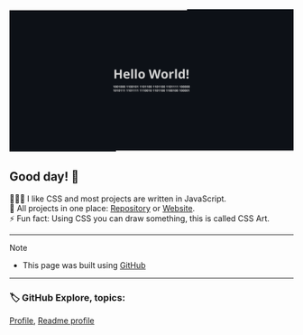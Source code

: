 
<picture>
  <source media="(prefers-color-scheme: dark)" srcset="github-profile-banner-dark.png">
  <source media="(prefers-color-scheme: light)" srcset="github-profile-banner-light.png">
  <img alt="Shows an illustrated sun in light mode and a moon with stars in dark mode." src="github-profile-banner-dark.png">
</picture>

## Good day! 👋
 
👨🏻‍💻 I like CSS and most projects are written in JavaScript.  
📁 All projects in one place: [Repository](https://github.com/irvirty/irvirty.pages.dev) or [Website](https://irvirty.pages.dev/).  
⚡ Fun fact: Using CSS you can draw something, this is called CSS Art.     

---
  
> [!NOTE]
> - This page was built using [GitHub](https://github.com/)  
  
---
  
### 🏷️ GitHub Explore, topics:  

[Profile](https://github.com/topics/profile),
[Readme profile](https://github.com/topics/readme-profile)

<!--
**username/username** is a ✨ _special_ ✨ repository because its `README.md` (this file) appears on your GitHub profile.

Here are some ideas to get you started:

- 🔭 I’m currently working on ...
- 🌱 I’m currently learning ...
- 👯 I’m looking to collaborate on ...
- 🤔 I’m looking for help with ...
- 💬 Ask me about ...
- 📫 How to reach me: ...
- 😄 Pronouns: ...
- ⚡ Fun fact: ...
-->
